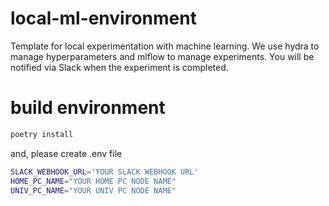 # local-ml-environment

Template for local experimentation with machine learning.
We use hydra to manage hyperparameters and mlflow to manage experiments.
You will be notified via Slack when the experiment is completed.

# build environment

```bash
poetry install
```

and, please create .env file
```bash
SLACK_WEBHOOK_URL='YOUR SLACK WEBHOOK URL'
HOME_PC_NAME="YOUR HOME PC NODE NAME"
UNIV_PC_NAME="YOUR UNIV PC NODE NAME"
```
